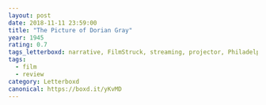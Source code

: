 ```yaml
---
layout: post 
date: 2018-11-11 23:59:00
title: "The Picture of Dorian Gray"
year: 1945
rating: 0.7
tags_letterboxd: narrative, FilmStruck, streaming, projector, Philadelphia, Leah
tags:
  - film
  - review
category: Letterboxd
canonical: https://boxd.it/yKvMD
---
```

